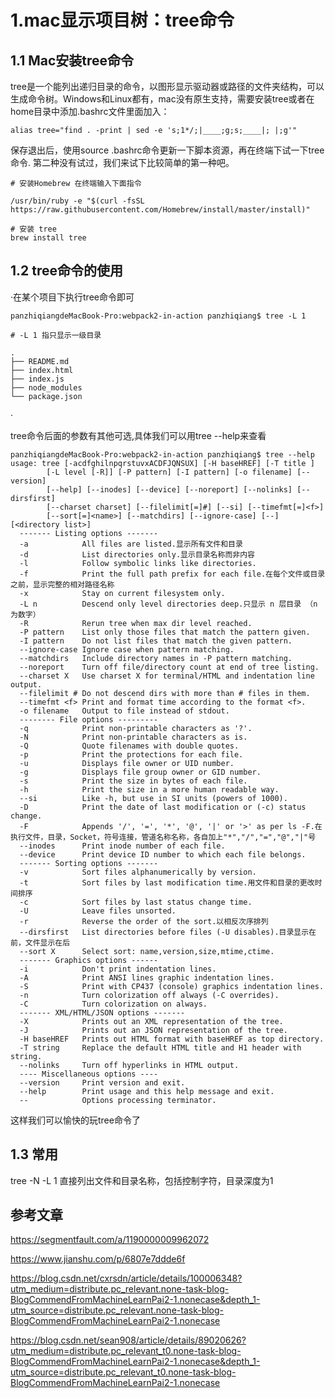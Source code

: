 # 1.mac显示项目树：tree命令

## 1.1 Mac安装tree命令

tree是一个能列出递归目录的命令，以图形显示驱动器或路径的文件夹结构，可以生成命令树。Windows和Linux都有，mac没有原生支持，需要安装tree或者在home目录中添加.bashrc文件里面加入：
```
alias tree="find . -print | sed -e 's;1*/;|____;g;s;____|; |;g'" 
```
保存退出后，使用source .bashrc命令更新一下脚本资源，再在终端下试一下tree命令.
第二种没有试过，我们来试下比较简单的第一种吧。
```shell
# 安装Homebrew 在终端输入下面指令

/usr/bin/ruby -e "$(curl -fsSL https://raw.githubusercontent.com/Homebrew/install/master/install)"

# 安装 tree
brew install tree
```

## 1.2 tree命令的使用

·在某个项目下执行tree命令即可
```
panzhiqiangdeMacBook-Pro:webpack2-in-action panzhiqiang$ tree -L 1

# -L 1 指只显示一级目录

.
├── README.md
├── index.html
├── index.js
├── node_modules
└── package.json
```

·

tree命令后面的参数有其他可选,具体我们可以用tree --help来查看
```
panzhiqiangdeMacBook-Pro:webpack2-in-action panzhiqiang$ tree --help
usage: tree [-acdfghilnpqrstuvxACDFJQNSUX] [-H baseHREF] [-T title ]
        [-L level [-R]] [-P pattern] [-I pattern] [-o filename] [--version]
        [--help] [--inodes] [--device] [--noreport] [--nolinks] [--dirsfirst]
        [--charset charset] [--filelimit[=]#] [--si] [--timefmt[=]<f>]
        [--sort[=]<name>] [--matchdirs] [--ignore-case] [--] [<directory list>]
  ------- Listing options -------
  -a            All files are listed.显示所有文件和目录
  -d            List directories only.显示目录名称而非内容
  -l            Follow symbolic links like directories.
  -f            Print the full path prefix for each file.在每个文件或目录之前，显示完整的相对路径名称
  -x            Stay on current filesystem only.
  -L n          Descend only level directories deep.只显示 n 层目录 （n 为数字）
  -R            Rerun tree when max dir level reached.
  -P pattern    List only those files that match the pattern given.
  -I pattern    Do not list files that match the given pattern.
  --ignore-case Ignore case when pattern matching.
  --matchdirs   Include directory names in -P pattern matching.
  --noreport    Turn off file/directory count at end of tree listing.
  --charset X   Use charset X for terminal/HTML and indentation line output.
  --filelimit # Do not descend dirs with more than # files in them.
  --timefmt <f> Print and format time according to the format <f>.
  -o filename   Output to file instead of stdout.
  -------- File options ---------
  -q            Print non-printable characters as '?'.
  -N            Print non-printable characters as is.
  -Q            Quote filenames with double quotes.
  -p            Print the protections for each file.
  -u            Displays file owner or UID number.
  -g            Displays file group owner or GID number.
  -s            Print the size in bytes of each file.
  -h            Print the size in a more human readable way.
  --si          Like -h, but use in SI units (powers of 1000).
  -D            Print the date of last modification or (-c) status change.
  -F            Appends '/', '=', '*', '@', '|' or '>' as per ls -F.在执行文件，目录，Socket，符号连接，管道名称名称，各自加上"*","/","=","@","|"号
  --inodes      Print inode number of each file.
  --device      Print device ID number to which each file belongs.
  ------- Sorting options -------
  -v            Sort files alphanumerically by version.
  -t            Sort files by last modification time.用文件和目录的更改时间排序
  -c            Sort files by last status change time.
  -U            Leave files unsorted.
  -r            Reverse the order of the sort.以相反次序排列
  --dirsfirst   List directories before files (-U disables).目录显示在前，文件显示在后
  --sort X      Select sort: name,version,size,mtime,ctime.
  ------- Graphics options ------
  -i            Don't print indentation lines.
  -A            Print ANSI lines graphic indentation lines.
  -S            Print with CP437 (console) graphics indentation lines.
  -n            Turn colorization off always (-C overrides).
  -C            Turn colorization on always.
  ------- XML/HTML/JSON options -------
  -X            Prints out an XML representation of the tree.
  -J            Prints out an JSON representation of the tree.
  -H baseHREF   Prints out HTML format with baseHREF as top directory.
  -T string     Replace the default HTML title and H1 header with string.
  --nolinks     Turn off hyperlinks in HTML output.
  ---- Miscellaneous options ----
  --version     Print version and exit.
  --help        Print usage and this help message and exit.
  --            Options processing terminator.
```
这样我们可以愉快的玩tree命令了

## 1.3 常用

tree -N -L 1 直接列出文件和目录名称，包括控制字符，目录深度为1

## 参考文章

https://segmentfault.com/a/1190000009962072

https://www.jianshu.com/p/6807e7ddde6f

https://blog.csdn.net/cxrsdn/article/details/100006348?utm_medium=distribute.pc_relevant.none-task-blog-BlogCommendFromMachineLearnPai2-1.nonecase&depth_1-utm_source=distribute.pc_relevant.none-task-blog-BlogCommendFromMachineLearnPai2-1.nonecase

https://blog.csdn.net/sean908/article/details/89020626?utm_medium=distribute.pc_relevant_t0.none-task-blog-BlogCommendFromMachineLearnPai2-1.nonecase&depth_1-utm_source=distribute.pc_relevant_t0.none-task-blog-BlogCommendFromMachineLearnPai2-1.nonecase